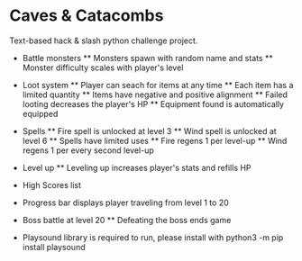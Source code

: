 # Caves & Catacombs
Text-based hack & slash python challenge project. 
* Battle monsters
** Monsters spawn with random name and stats
** Monster difficulty scales with player's level

* Loot system
** Player can seach for items at any time
** Each item has a limited quantity
** Items have negative and positive alignment
** Failed looting decreases the player's HP
** Equipment found is automatically equipped

* Spells
** Fire spell is unlocked at level 3
** Wind spell is unlocked at level 6
** Spells have limited uses
** Fire regens 1 per level-up
** Wind regens 1 per every second level-up

* Level up
** Leveling up increases player's stats and refills HP

* High Scores list
* Progress bar displays player traveling from level 1 to 20

* Boss battle at level 20
** Defeating the boss ends game

* Playsound library is required to run, please install with python3 -m pip install playsound
